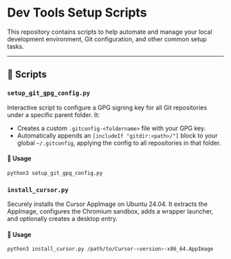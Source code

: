# Dev Tools Setup Scripts

This repository contains scripts to help automate and manage your local development environment, Git configuration, and other common setup tasks.

---

## 📌 Scripts

### `setup_git_gpg_config.py`

Interactive script to configure a GPG signing key for all Git repositories under a specific parent folder. It:

- Creates a custom `.gitconfig-<foldername>` file with your GPG key.
- Automatically appends an `[includeIf "gitdir:<path>/"]` block to your global `~/.gitconfig`, applying the config to all repositories in that folder.

#### 🔧 Usage

```bash
python3 setup_git_gpg_config.py
```

### `install_cursor.py`

Securely installs the Cursor AppImage on Ubuntu 24.04. It extracts the AppImage, configures the Chromium sandbox, adds a wrapper launcher, and optionally creates a desktop entry.

#### 🔧 Usage

```bash
python3 install_cursor.py /path/to/Cursor-<version>-x86_64.AppImage
```

